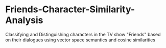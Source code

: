 # Friends-Character-Similarity-Analysis
Classifying and Distinguishing characters in the TV show "Friends" based on their dialogues using vector space semantics and cosine similarities
